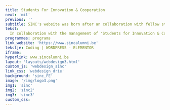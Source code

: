 ```yaml
---
title: Students For Innovation & Cooperation
next: 'mit'
previous: ''
subtitle: SINC's website was born after an collaboration with fellow students
tekst:
  In collaboration with the management of 'Students for Innovation & Cooperation' and a student colleague, we created the rebranded website. After discussing some prototypes, we figured out a certain style that has been used to make this new layout. As the blue color is key in the brand identity of SINC, it is extended throughout the entire website. Find out the new website on
programmes: programs
link_website: 'https://www.sincalumni.be'
tekstje: Coding | WORDPRESS - ELEMENTOR
iframe:
hyperlink: www.sincalumni.be
layout: 'layouts/webdesign3.html'
custom_js: 'webdesign_sinc'
link_css: 'webdesign_drie'
background: 'sinc_FE'
image: '/img/logo3.png'
img1: 'sinc'
img2: 'sinc2'
img3: 'sinc3'
custom_css:
---
```


